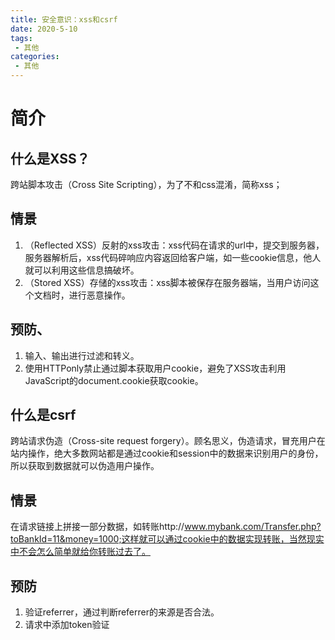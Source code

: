 ```yaml
---
title: 安全意识：xss和csrf
date: 2020-5-10
tags:
 - 其他
categories: 
 - 其他
---
```


# 简介

## 什么是XSS？
跨站脚本攻击（Cross Site Scripting），为了不和css混淆，简称xss；

## 情景
1. （Reflected XSS）反射的xss攻击：xss代码在请求的url中，提交到服务器，服务器解析后，xss代码碎响应内容返回给客户端，如一些cookie信息，他人就可以利用这些信息搞破坏。
2. （Stored XSS）存储的xss攻击：xss脚本被保存在服务器端，当用户访问这个文档时，进行恶意操作。

## 预防、
1. 输入、输出进行过滤和转义。
2. 使用HTTPonly禁止通过脚本获取用户cookie，避免了XSS攻击利用JavaScript的document.cookie获取cookie。

## 什么是csrf
跨站请求伪造（Cross-site request forgery）。顾名思义，伪造请求，冒充用户在站内操作，绝大多数网站都是通过cookie和session中的数据来识别用户的身份，所以获取到数据就可以伪造用户操作。

## 情景
在请求链接上拼接一部分数据，如转账http://www.mybank.com/Transfer.php?toBankId=11&money=1000;这样就可以通过cookie中的数据实现转账，当然现实中不会怎么简单就给你转账过去了。

## 预防
1. 验证referrer，通过判断referrer的来源是否合法。
2. 请求中添加token验证